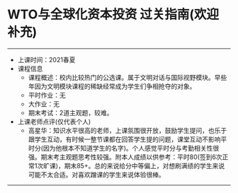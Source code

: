 # WTO与全球化资本投资      过关指南(欢迎补充)
------------
- 上课时间：2021春夏
- 课程信息
  - 课程概述：校内比较热门的公选课。属于文明对话与国际视野模块。早些年因为文明模块课程的稀缺经常成为学生们争相抢夺的对象。
  - 平时作业：无
  - 大作业：无
  - 期末考试：2道主观题，较难。
- 上课老师点评(仅代表个人)
  - 高星华：知识水平很高的老师，上课氛围很开放，鼓励学生提问，也乐于跟学生互动，有时候一整节课都在回答学生提的问题，课堂互动不影响平时分(因为他根本不知道学生的名字)。个人感觉平时分与考勤相关性很强。期末考主观题思考性较强。附本人成绩以供参考：平时80(签到6次正常1次旷课)，期末85+。总的来说给分中等偏上，对想刷满绩的学生来说可能不太合适。对喜欢蹭课的学生来说体验很棒。
 -------
